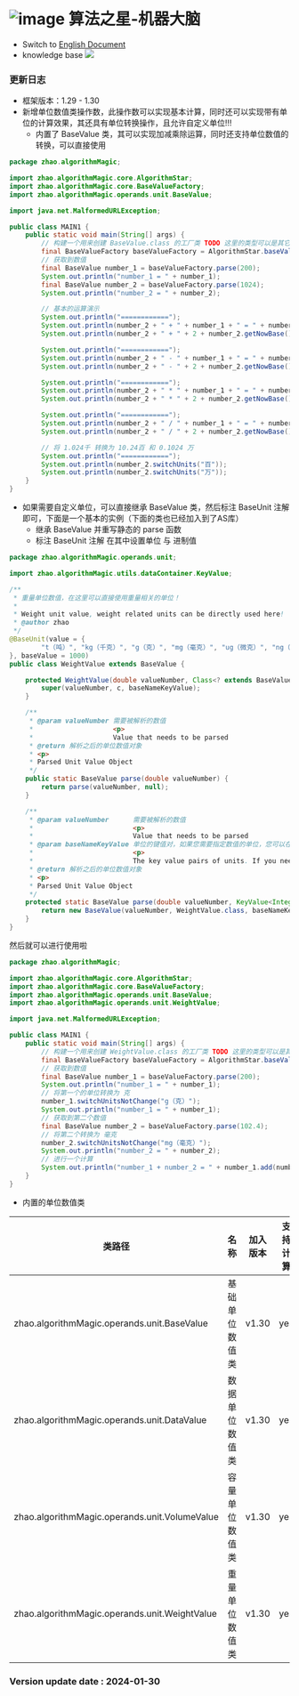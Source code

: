# ![image](https://user-images.githubusercontent.com/113756063/194830221-abe24fcc-484b-4769-b3b7-ec6d8138f436.png) 算法之星-机器大脑

- Switch to [English Document](https://github.com/BeardedManZhao/algorithmStar/blob/Zhao-develop/src_code/README.md)
- knowledge base
  <a href="https://github.com/BeardedManZhao/algorithmStar/blob/main/KnowledgeDocument/knowledge%20base-Chinese.md">
  <img src = "https://user-images.githubusercontent.com/113756063/194838003-7ad14dac-b38c-4b57-a942-ba58f00baaf7.png"/>
  </a>

### 更新日志

* 框架版本：1.29 - 1.30
* 新增单位数值类操作数，此操作数可以实现基本计算，同时还可以实现带有单位的计算效果，其还具有单位转换操作，且允许自定义单位!!!
    * 内置了 BaseValue 类，其可以实现加减乘除运算，同时还支持单位数值的转换，可以直接使用

```java
package zhao.algorithmMagic;

import zhao.algorithmMagic.core.AlgorithmStar;
import zhao.algorithmMagic.core.BaseValueFactory;
import zhao.algorithmMagic.operands.unit.BaseValue;

import java.net.MalformedURLException;

public class MAIN1 {
    public static void main(String[] args) {
        // 构建一个用来创建 BaseValue.class 的工厂类 TODO 这里的类型可以是其它的 但是要确保是 BaseValue 的子类
        final BaseValueFactory baseValueFactory = AlgorithmStar.baseValueFactory(BaseValue.class);
        // 获取到数值
        final BaseValue number_1 = baseValueFactory.parse(200);
        System.out.println("number_1 = " + number_1);
        final BaseValue number_2 = baseValueFactory.parse(1024);
        System.out.println("number_2 = " + number_2);

        // 基本的运算演示
        System.out.println("============");
        System.out.println(number_2 + " + " + number_1 + " = " + number_1.add(number_2));
        System.out.println(number_2 + " + " + 2 + number_2.getNowBase().getValue() + " = " + number_2.add(2));

        System.out.println("============");
        System.out.println(number_2 + " - " + number_1 + " = " + number_1.diff(number_2));
        System.out.println(number_2 + " - " + 2 + number_2.getNowBase().getValue() + " = " + number_2.diff(2));

        System.out.println("============");
        System.out.println(number_2 + " * " + number_1 + " = " + number_1.multiply(number_2));
        System.out.println(number_2 + " * " + 2 + number_2.getNowBase().getValue() + " = " + number_2.multiply(2));

        System.out.println("============");
        System.out.println(number_2 + " / " + number_1 + " = " + number_1.divide(number_2));
        System.out.println(number_2 + " / " + 2 + number_2.getNowBase().getValue() + " = " + number_2.divide(2));

        // 将 1.024千 转换为 10.24百 和 0.1024 万
        System.out.println("============");
        System.out.println(number_2.switchUnits("百"));
        System.out.println(number_2.switchUnits("万"));
    }
}

```

* 如果需要自定义单位，可以直接继承 BaseValue 类，然后标注 BaseUnit 注解即可，下面是一个基本的实例（下面的类也已经加入到了AS库）
    * 继承 BaseValue 并重写静态的 parse 函数
    * 标注 BaseUnit 注解 在其中设置单位 与 进制值

```java
package zhao.algorithmMagic.operands.unit;

import zhao.algorithmMagic.utils.dataContainer.KeyValue;

/**
 * 重量单位数值，在这里可以直接使用重量相关的单位！
 *
 * Weight unit value, weight related units can be directly used here!
 * @author zhao
 */
@BaseUnit(value = {
        "t（吨）", "kg（千克）", "g（克）", "mg（毫克）", "ug（微克）", "ng（纳克）", "pg（皮克）", "fg（飞克）"
}, baseValue = 1000)
public class WeightValue extends BaseValue {

    protected WeightValue(double valueNumber, Class<? extends BaseValue> c, KeyValue<Integer, String> baseNameKeyValue) {
        super(valueNumber, c, baseNameKeyValue);
    }

    /**
     * @param valueNumber 需要被解析的数值
     *                    <p>
     *                    Value that needs to be parsed
     * @return 解析之后的单位数值对象
     * <p>
     * Parsed Unit Value Object
     */
    public static BaseValue parse(double valueNumber) {
        return parse(valueNumber, null);
    }

    /**
     * @param valueNumber      需要被解析的数值
     *                         <p>
     *                         Value that needs to be parsed
     * @param baseNameKeyValue 单位的键值对，如果您需要指定数值的单位，您可以在这里进行指定，如果您不需要可以直接设置为 null，请注意 如果您不设置为null 此操作将不会对数值进行任何化简.
     *                         <p>
     *                         The key value pairs of units. If you need to specify the unit of a numerical value, you can specify it here. If you don't need it, you can directly set it to null. Please note that if you don't set it to null, this operation will not simplify the numerical value in any way.
     * @return 解析之后的单位数值对象
     * <p>
     * Parsed Unit Value Object
     */
    protected static BaseValue parse(double valueNumber, KeyValue<Integer, String> baseNameKeyValue) {
        return new BaseValue(valueNumber, WeightValue.class, baseNameKeyValue);
    }
}

```

然后就可以进行使用啦

```java
package zhao.algorithmMagic;

import zhao.algorithmMagic.core.AlgorithmStar;
import zhao.algorithmMagic.core.BaseValueFactory;
import zhao.algorithmMagic.operands.unit.BaseValue;
import zhao.algorithmMagic.operands.unit.WeightValue;

import java.net.MalformedURLException;

public class MAIN1 {
    public static void main(String[] args) {
        // 构建一个用来创建 WeightValue.class 的工厂类 TODO 这里的类型可以是其它的 但是要确保是 BaseValue 的子类
        final BaseValueFactory baseValueFactory = AlgorithmStar.baseValueFactory(WeightValue.class);
        // 获取到数值
        final BaseValue number_1 = baseValueFactory.parse(200);
        System.out.println("number_1 = " + number_1);
        // 将第一个的单位转换为 克
        number_1.switchUnitsNotChange("g（克）");
        System.out.println("number_1 = " + number_1);
        // 获取到第二个数值
        final BaseValue number_2 = baseValueFactory.parse(102.4);
        // 将第二个转换为 毫克
        number_2.switchUnitsNotChange("mg（毫克）");
        System.out.println("number_2 = " + number_2);
        // 进行一个计算
        System.out.println("number_1 + number_2 = " + number_1.add(number_2));
    }
}

```

* 内置的单位数值类

| 类路径                                           | 名称      | 加入版本  | 支持计算 |
|-----------------------------------------------|---------|-------|------|
| zhao.algorithmMagic.operands.unit.BaseValue   | 基础单位数值类 | v1.30 | yes  |
| zhao.algorithmMagic.operands.unit.DataValue   | 数据单位数值类 | v1.30 | yes  |
| zhao.algorithmMagic.operands.unit.VolumeValue | 容量单位数值类 | v1.30 | yes  |
| zhao.algorithmMagic.operands.unit.WeightValue | 重量单位数值类 | v1.30 | yes  |


### Version update date : 2024-01-30